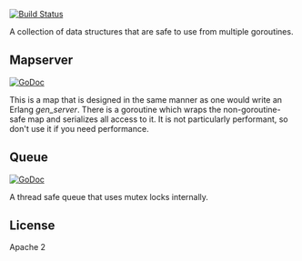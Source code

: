 [![Build Status](https://drone.io/github.com/tleyden/go-safe-dstruct/status.png)](https://drone.io/github.com/tleyden/go-safe-dstruct/latest)

A collection of data structures that are safe to use from multiple goroutines.

## Mapserver

[![GoDoc](https://godoc.org/github.com/tleyden/go-safe-dstruct/mapserver?status.png)](http://godoc.org/github.com/tleyden/go-safe-dstruct/mapserver)

This is a map that is designed in the same manner as one would write an Erlang *gen_server*.  There is a goroutine which wraps the non-goroutine-safe map and serializes all access to it.  It is not particularly performant, so don't use it if you need performance.  

## Queue 

[![GoDoc](https://godoc.org/github.com/tleyden/go-safe-dstruct/queue?status.png)](http://godoc.org/github.com/tleyden/go-safe-dstruct/queue)

A thread safe queue that uses mutex locks internally.

## License

Apache 2
